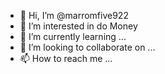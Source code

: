 - 👋 Hi, I’m @marromfive922
- 👀 I’m interested in do Money 
- 🌱 I’m currently learning ...
- 💞️ I’m looking to collaborate on ...
- 📫 How to reach me ...

<!---
marromfive922/marromfive922 is a ✨ special ✨ repository because its `README.md` (this file) appears on your GitHub profile.
You can click the Preview link to take a look at your changes.
--->
